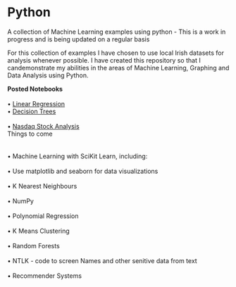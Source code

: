 # Python
A collection of Machine Learning examples using python - This is a work in progress and is being updated on a regular basis 

For this collection of examples I have chosen to use local Irish datasets for analysis whenever possible. I have created this repository so that I candemonstrate my abilities in the areas of Machine Learning, Graphing and Data Analysis using Python.

<B>Posted Notebooks</B><br><br>
• <a href='https://github.com/therolfe/Python/blob/master/linear%2520regression%2520in%2520python%5B1%5D.ipynb'>Linear Regression</a><br>
• <a href='https://github.com/therolfe/Python/blob/master/Decision%20Trees.ipynb'>Decision Trees</a><br><br>
•	<a href="https://github.com/therolfe/Python/blob/master/Nasdaq%20stock%20analysis%20-%20J%20Rolfe.ipynb">Nasdaq Stock Analysis</a><br>
Things to come<br><br>  
•	Machine Learning with SciKit Learn, including:<br><br>
•	Use matplotlib and seaborn for data visualizations<br><br>
•	K Nearest Neighbours<br><br>
•	NumPy<br><br>
•	Polynomial Regression<br><br>
•	K Means Clustering<br><br>
•	Random Forests<br><br>
•	NTLK - code to screen Names and other senitive data from text<br><br>
•	Recommender Systems<br><br>




